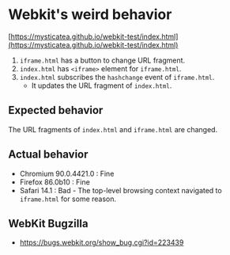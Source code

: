 # Webkit's weird behavior

[https://mysticatea.github.io/webkit-test/index.html](https://mysticatea.github.io/webkit-test/index.html)

1. `iframe.html` has a button to change URL fragment.
1. `index.html` has `<iframe>` element for `iframe.html`.
1. `index.html` subscribes the `hashchange` event of `iframe.html`.
   - It updates the URL fragment of `index.html`.

## Expected behavior

The URL fragments of `index.html` and `iframe.html` are changed.

## Actual behavior

- Chromium 90.0.4421.0 : Fine
- Firefox 86.0b10 : Fine
- Safari 14.1 : Bad - The top-level browsing context navigated to `iframe.html` for some reason.

## WebKit Bugzilla

- https://bugs.webkit.org/show_bug.cgi?id=223439

